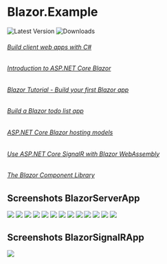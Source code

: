 # Blazor.Example

![Latest Version](https://img.shields.io/github/release/DamianMorozov/Blazor.Example.svg)
![Downloads](https://img.shields.io/github/downloads/DamianMorozov/Blazor.Example/total.svg)

###### [Build client web apps with C#](https://dotnet.microsoft.com/apps/aspnet/web-apps/blazor)
###### [Introduction to ASP.NET Core Blazor](https://docs.microsoft.com/en-us/aspnet/core/blazor/)
###### [Blazor Tutorial - Build your first Blazor app](https://dotnet.microsoft.com/learn/aspnet/blazor-tutorial/install)
###### [Build a Blazor todo list app](https://docs.microsoft.com/en-us/aspnet/core/tutorials/build-a-blazor-app)
###### [ASP.NET Core Blazor hosting models](https://docs.microsoft.com/en-us/aspnet/core/blazor/hosting-models)
###### [Use ASP.NET Core SignalR with Blazor WebAssembly](https://docs.microsoft.com/en-us/aspnet/core/tutorials/signalr-blazor-webassembly)
###### [The Blazor Component Library](https://blazor.radzen.com/)

## Screenshots BlazorServerApp
![](Assets/BlazorServerApp_home.png?raw=true)
![](Assets/BlazorServerApp_event.png?raw=true)
![](Assets/BlazorServerApp_eventasync.png?raw=true)
![](Assets/BlazorServerApp_todo.png?raw=true)
![](Assets/BlazorServerApp_dialog.png?raw=true)
![](Assets/BlazorServerApp_fetchdata.png?raw=true)
![](Assets/BlazorServerApp_forest.png?raw=true)
![](Assets/BlazorServerApp_content.png?raw=true)
![](Assets/BlazorServerApp_attribute.png?raw=true)
![](Assets/BlazorServerApp_dialogservice.png?raw=true)
![](Assets/BlazorServerApp_notificationservice.png?raw=true)
![](Assets/BlazorServerApp_tooltipservice.png?raw=true)
![](Assets/BlazorServerApp_contextmenuservice.png?raw=true)

## Screenshots BlazorSignalRApp
![](Assets/BlazorSignalRApp_ExchangeMessages.png?raw=true)
